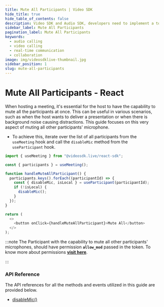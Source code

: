 ```yaml
---
title: Mute All Participants | Video SDK
hide_title: true
hide_table_of_contents: false
description: Video SDK and Audio SDK, developers need to implement a token server. This requires efforts on both the front-end and backend.
sidebar_label: Mute All Participants
pagination_label: Mute All Participants
keywords:
  - audio calling 
  - video calling
  - real-time communication
  - collaboration
image: img/videosdklive-thumbnail.jpg
sidebar_position: 1
slug: mute-all-participants
---
```


# Mute All Participants - React

When hosting a meeting, it's essential for the host to have the capability to mute all the participants at once. This can be useful in various scenarios, such as when the host wants to deliver a presentation or when there is background noise causing distractions. This guide focuses on this very aspect of muting all other participants' microphone.

- To achieve this, iterate over the list of all participants from the `useMeeting` hook and call the `disableMic` method from the `useParticipant` hook.

```javascript
import { useMeeting } from "@videosdk.live/react-sdk";

const { participants } = useMeeting();

function handleMuteAllParticipant() {
  participants.keys().forEach((participantId) => {
    const { disableMic, isLocal } = useParticipant(participantId);
    if (!isLocal) {
      disableMic();
    }
  });
}

return (
  <>
    <button onClick={handleMuteAllParticipant}>Mute All</button>
  </>
);
```

:::note
The Participant with the capability to mute all other participants' microphones, should have permission **`allow_mod`** passed in the token. To know more about permissions [**visit here**](/react/guide/video-and-audio-calling-api-sdk/authentication-and-token).

:::

### API Reference

The API references for all the methods and events utilized in this guide are provided below.

- [disableMic()](/react/api/sdk-reference/use-participant/methods#disablemic)
